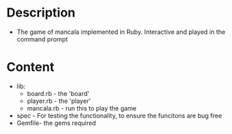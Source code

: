 # Description
* The game of mancala implemented in Ruby. Interactive and played in the command prompt

# Content
* lib:
    * board.rb - the 'board'
    * player.rb - the 'player'
    * mancala.rb - run this to play the game
* spec - For testing the functionality, to ensure the funcitons are bug free
* Gemfile- the gems required